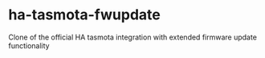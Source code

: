 # ha-tasmota-fwupdate
 Clone of the official HA tasmota integration with extended firmware update functionality
